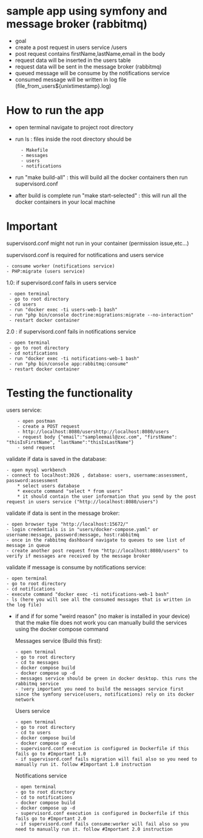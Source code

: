 # sample app using symfony and message broker (rabbitmq)
* goal
* create a post request in users service /users
* post request contains firstName,lastName,email in the body
* request data will be inserted in the users table
* request data will be sent in the message broker (rabbitmq)
* queued message will be consume by the notifications service
* consumed message will be written in log file (file_from_users${unixtimestamp}.log)

# How to run the app
- open terminal navigate to project root directory
- run ls : files inside the root directory should be

        - Makefile
        - messages
        - users
        - notifications
        
- run "make build-all" : this will build all the docker containers then run supervisord.conf

- after build is complete run "make start-selected" : this will run all the docker containers in your local machine


# Important
  supervisord.conf might not run in your container (permission issue,etc...)

  supervisord.conf is required for notifications and users service
  
    - consume worker (notifications service)
    - PHP:migrate (users service)

  1.0: if supervisord.conf fails in users service
  
     - open terminal
     - go to root directory
     - cd users
     - run "docker exec -ti users-web-1 bash"
     - run "php bin/console doctrine:migrations:migrate --no-interaction"
     - restart docker container
 
  2.0 : if supervisord.conf fails in notifications service
  
     - open terminal
     - go to root directory
     - cd notifications
     - run "docker exec -ti notifications-web-1 bash"
     - run "php bin/console app:rabbitmq:consume"
     - restart docker container

 # Testing the functionality

  users service:

        - open postman
        - create a POST request
        - http://localhost:8080/usershttp://localhost:8080/users
        - request body {"email":"sampleemail@zxc.com", "firstName": "thisIsFirstName", "lastName":"thisIsLastName"}
        - send request

  validate if data is saved in the database:
  
    - open mysql workbench
    - connect to localhost:3026 , database: users, username:assessment, password:assessment
        * select users database
        * execute command "select * from users"
        * it should contain the user information that you send by the post request in users service ("http://localhost:8080/users")

  validate if data is sent in the message broker:
  
    - open browser type "http://localhost:15672/"
    - login credentials is in "users/docker-compose.yaml" or username:message, password:message, host:rabbitmq
    - once in the rabbitmq dashboard navigate to queues to see list of message in queue
    - create another post request from "http://localhost:8080/users" to verify if messages are received by the message broker

  validate if message is consume by notifications service:
  
    - open terminal
    - go to root directory
    - cd notifications
    - execute command "docker exec -ti notifications-web-1 bash"
    - ls (here you will see all the consumed messages that is written in the log file)
  
 
    
- if and if for some "weird reason" (no maker is installed in your device) that the make file does not work you can manually build the services using the docker compose command
  
  Messages service (Build this first):
   
      - open terminal
      - go to root directory
      - cd to messages
      - docker compose build
      - docker compose up -d
      - messages service should be green in docker desktop. this runs the rabbitmq service
      - !very important you need to build the messages service first since the symfony service(users, notifications) rely on its docker network


  Users service
  
      - open terminal
      - go to root directory
      - cd to users
      - docker compose build
      - docker compose up -d
      - supervisord.conf execution is configured in Dockerfile if this fails go to #Important 1.0
      - if supervisord.conf fails migration will fail also so you need to manually run it. follow #Important 1.0 instruction

  Notifications service
  
      - open terminal
      - go to root directory
      - cd to notifications
      - docker compose build
      - docker compose up -d
      - supervisord.conf execution is configured in Dockerfile if this fails go to #Important 2.0
      - if supervisord.conf fails consume:worker will fail also so you need to manually run it. follow #Important 2.0 instruction
  



